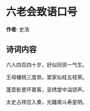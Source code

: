 # 六老会致语口号

**作者**: 史浩

## 诗词内容

六人四百四十岁，好似同资一气生。

王母蟠桃三度熟，窦家仙桂五枝荣。

蓬壶影里环嘉客，衮绣堂中溢颂声。

太史占祥应入奏，光躔南斗寿星明。

